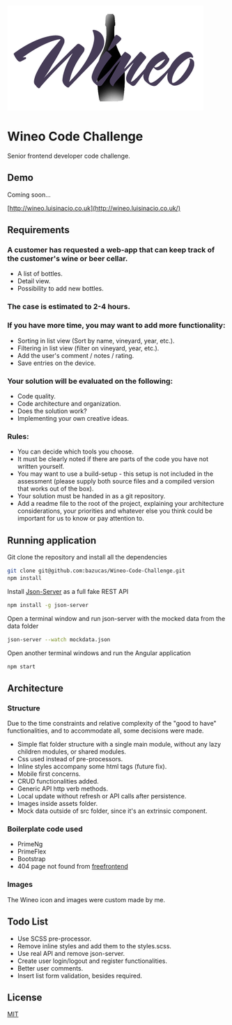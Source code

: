 ![alt text](./src/assets/img/wineo_brand_medium.png)

# Wineo Code Challenge

Senior frontend developer code challenge.

## Demo
Coming soon...

[http://wineo.luisinacio.co.uk](http://wineo.luisinacio.co.uk/)

## Requirements

### A customer has requested a web-app that can keep track of the customer's wine or beer cellar.
* A list of bottles.
* Detail view.
* Possibility to add new bottles.

### The case is estimated to 2-4 hours.

### If you have more time, you may want to add more functionality:
* Sorting in list view (Sort by name, vineyard, year, etc.).
* Filtering in list view (filter on vineyard, year, etc.).
* Add the user's comment / notes / rating.
* Save entries on the device.

### Your solution will be evaluated on the following:
* Code quality.
* Code architecture and organization.
* Does the solution work?
* Implementing your own creative ideas.

### Rules:

* You can decide which tools you choose.
* It must be clearly noted if there are parts of the code you have not written yourself.
* You may want to use a build-setup - this setup is not included in the assessment (please
supply both source files and a compiled version that works out of the box).
* Your solution must be handed in as a git repository.
* Add a readme file to the root of the project, explaining your architecture considerations,
your priorities and whatever else you think could be important for us to know or pay
attention to.

## Running application

Git clone the repository and install all the dependencies

```bash
git clone git@github.com:bazucas/Wineo-Code-Challenge.git
npm install

``` 
Install [Json-Server](https://github.com/typicode/json-server) as a full fake REST API

```bash
npm install -g json-server

```
Open a terminal window and run json-server with the mocked data from the data folder

```bash
json-server --watch mockdata.json
```

Open another terminal windows and run the Angular application

```bash
npm start
```

## Architecture

### Structure

Due to the time constraints and relative complexity of the "good to have" functionalities, and to accommodate all, some decisions were made.

* Simple flat folder structure with a single main module, without any lazy children modules, or shared modules.
* Css used instead of pre-processors.
* Inline styles accompany some html tags (future fix).
* Mobile first concerns. 
* CRUD functionalities added.
* Generic API http verb methods.
* Local update without refresh or API calls after persistence.
* Images inside assets folder.
* Mock data outside of src folder, since it's an extrinsic component.

### Boilerplate code used

* PrimeNg
* PrimeFlex
* Bootstrap
* 404 page not found from [freefrontend](https://freefrontend.com/html-css-404-page-templates/)

### Images

The Wineo icon and images were custom made by me.

## Todo List

* Use SCSS pre-processor.
* Remove inline styles and add them to the styles.scss.
* Use real API and remove json-server.
* Create user login/logout and register functionalities.
* Better user comments.
* Insert list form validation, besides required.

## License
[MIT](https://choosealicense.com/licenses/mit/)
